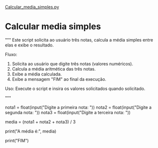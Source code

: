 [Calcular_media_simples.py](https://github.com/user-attachments/files/22314821/Calcular_media_simples.py)

# Calcular media simples
"""
Este script solicita ao usuário três notas, calcula a média simples entre elas e exibe o resultado.

Fluxo:
1. Solicita ao usuário que digite três notas (valores numéricos).
2. Calcula a média aritmética das três notas.
3. Exibe a média calculada.
4. Exibe a mensagem "FIM" ao final da execução.

Uso:
Execute o script e insira os valores solicitados quando solicitado.


"""

nota1 = float(input("Digite a primeira nota: "))
nota2 = float(input("Digite a segunda nota: "))
nota3 = float(input("Digite a terceira nota: "))

media = (nota1 + nota2 + nota3) / 3

print("A média é:", media)

print("FIM")
